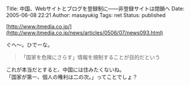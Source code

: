 Title: 中国、Webサイトとブログを登録制に——非登録サイトは閉鎖へ
Date: 2005-06-08 22:21
Author: masayukig
Tags: net
Status: published

[http://www.itmedia.co.jp/](http://www.itmedia.co.jp/news/articles/0506/07/news093.html)

ぐへ〜。ひでーな。  

> 「国家を危険にさらす」情報を規制することが目的だという

これが本当だとすると、中国には住みたくないね。  
「国家が第一、個人の権利は二の次。」ってことでしょ？
